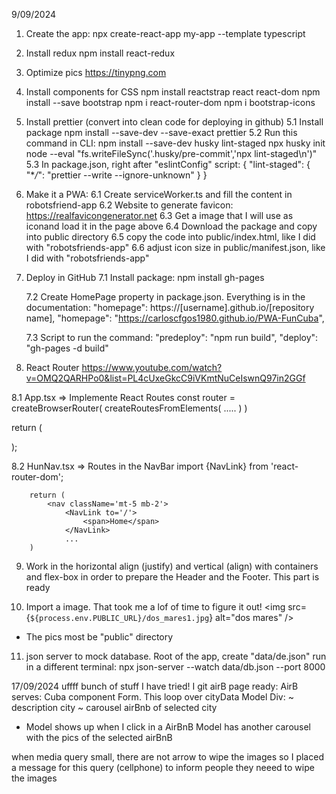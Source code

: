 9/09/2024

1. Create the app:
   npx create-react-app my-app --template typescript

2. Install redux
   npm install react-redux

3. Optimize pics
   https://tinypng.com

4. Install components for CSS
   npm install reactstrap react react-dom
   npm install --save bootstrap
   npm i react-router-dom
   npm i bootstrap-icons

5. Install prettier (convert into clean code for deploying in github)
   5.1 Install package
   npm install --save-dev --save-exact prettier
   5.2 Run this command in CLI:
   npm install --save-dev husky lint-staged
   npx husky init
   node --eval "fs.writeFileSync('.husky/pre-commit','npx lint-staged\n')"
   5.3 In package.json, right after "eslintConfig" script:
   {
   "lint-staged": {
   "\*_/_": "prettier --write --ignore-unknown"
   }
   }

6. Make it a PWA:
   6.1 Create serviceWorker.ts and fill the content in robotsfriend-app
   6.2 Website to generate favicon:
   https://realfavicongenerator.net
   6.3 Get a image that I will use as iconand load it in the page above
   6.4 Download the package and copy into public directory
   6.5 copy the code into public/index.html, like I did with "robotsfriends-app"
   6.6 adjust icon size in public/manifest.json, like I did with "robotsfriends-app"

7. Deploy in GitHub
   7.1 Install package:
   npm install gh-pages

   7.2 Create HomePage property in package.json. Everything is in the documentation:
   "homepage": https://[username].github.io/[repository name],
   "homepage": "https://carloscfgos1980.github.io/PWA-FunCuba",

   7.3 Script to run the command:
   "predeploy": "npm run build",
   "deploy": "gh-pages -d build"

8. React Router
   https://www.youtube.com/watch?v=OMQ2QARHPo0&list=PL4cUxeGkcC9iVKmtNuCeIswnQ97in2GGf

8.1 App.tsx => Implemente React Routes
const router = createBrowserRouter(
createRoutesFromElements(
.....
)
)

return (

<div className="App">
<RouterProvider router={router}/>
</div>
);

8.2 HunNav.tsx => Routes in the NavBar
import {NavLink} from 'react-router-dom';

        return (
            <nav className='mt-5 mb-2'>
                <NavLink to='/'>
                    <span>Home</span>
                </NavLink>
                ...
        )

9. Work in the horizontal align (justify) and vertical (align) with containers and flex-box in order to prepare the Header and the Footer. This part is ready

10. Import a image. That took me a lof of time to figure it out!
    <img src={`${process.env.PUBLIC_URL}/dos_mares1.jpg`}
    alt="dos mares" />

- The pics most be "public" directory

11. json server to mock database. Root of the app, create "data/de.json"
    run in a different terminal:
    npx json-server --watch data/db.json --port 8000

17/09/2024
uffff bunch of stuff I have tried! I git airB page ready:
AirB serves:
Cuba component
Form. This loop over cityData
Model
Div:
~ description city
~ carousel airBnb of selected city

- Model shows up when I click in a AirBnB
  Model has another carousel with the pics of the selected airBnB

when media query small, there are not arrow to wipe the images so I placed a message for this query (cellphone) to inform people they neeed to wipe the images
